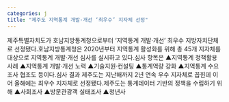 ```yaml
---
categories: j
title: "제주도 지역통계 개발·개선 ‘최우수’ 지자체 선정"
---
```

제주특별자치도가 호남지방통계청으로부터 ‘지역통계 개발·개선’ 최우수 지방자치단체로 선정됐다.호남지방통계청은 2020년부터 지역통계 활성화를 위해 총 45개 지자체를 대상으로 지역통계 개발·개선 심사를 실시하고 있다.심사 항목은 ▲지역통계 정책활용 사례 ▲지역통계 개발·개선 노력 ▲기술지원·컨설팅 ▲통계역량 강화 ▲지역통계 수요조사 협조도 등이다.심사 결과 제주도는 지난해까지 2년 연속 우수 지자체로 꼽힌데 이어 올해에는 최우수 지자체로 선정됐다.제주도는 통계데이터 기반의 정책을 수립하기 위해 ▲사회조사 ▲방문관광객 실태조사 ▲청년사